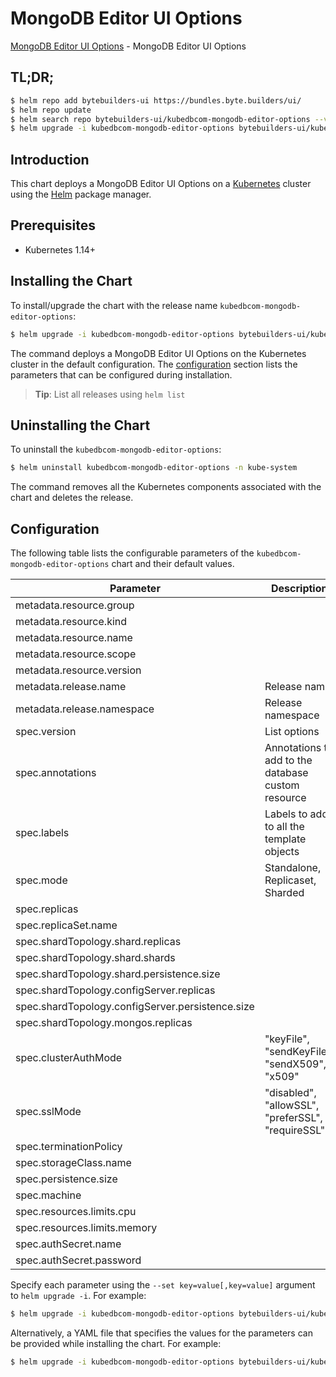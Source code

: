 # MongoDB Editor UI Options

[MongoDB Editor UI Options](https://byte.builders) - MongoDB Editor UI Options

## TL;DR;

```bash
$ helm repo add bytebuilders-ui https://bundles.byte.builders/ui/
$ helm repo update
$ helm search repo bytebuilders-ui/kubedbcom-mongodb-editor-options --version=v0.4.2
$ helm upgrade -i kubedbcom-mongodb-editor-options bytebuilders-ui/kubedbcom-mongodb-editor-options -n kube-system --create-namespace --version=v0.4.2
```

## Introduction

This chart deploys a MongoDB Editor UI Options on a [Kubernetes](http://kubernetes.io) cluster using the [Helm](https://helm.sh) package manager.

## Prerequisites

- Kubernetes 1.14+

## Installing the Chart

To install/upgrade the chart with the release name `kubedbcom-mongodb-editor-options`:

```bash
$ helm upgrade -i kubedbcom-mongodb-editor-options bytebuilders-ui/kubedbcom-mongodb-editor-options -n kube-system --create-namespace --version=v0.4.2
```

The command deploys a MongoDB Editor UI Options on the Kubernetes cluster in the default configuration. The [configuration](#configuration) section lists the parameters that can be configured during installation.

> **Tip**: List all releases using `helm list`

## Uninstalling the Chart

To uninstall the `kubedbcom-mongodb-editor-options`:

```bash
$ helm uninstall kubedbcom-mongodb-editor-options -n kube-system
```

The command removes all the Kubernetes components associated with the chart and deletes the release.

## Configuration

The following table lists the configurable parameters of the `kubedbcom-mongodb-editor-options` chart and their default values.

|                    Parameter                     |                    Description                     |         Default         |
|--------------------------------------------------|----------------------------------------------------|-------------------------|
| metadata.resource.group                          |                                                    | <code>kubedb.com</code> |
| metadata.resource.kind                           |                                                    | <code>MongoDB</code>    |
| metadata.resource.name                           |                                                    | <code>mongodbs</code>   |
| metadata.resource.scope                          |                                                    | <code>Namespaced</code> |
| metadata.resource.version                        |                                                    | <code>v1alpha2</code>   |
| metadata.release.name                            | Release name                                       | <code>""</code>         |
| metadata.release.namespace                       | Release namespace                                  | <code>""</code>         |
| spec.version                                     | List options                                       | <code>3.4.17</code>     |
| spec.annotations                                 | Annotations to add to the database custom resource | <code>{}</code>         |
| spec.labels                                      | Labels to add to all the template objects          | <code>{}</code>         |
| spec.mode                                        | Standalone, Replicaset, Sharded                    | <code>Standalone</code> |
| spec.replicas                                    |                                                    | <code>1</code>          |
| spec.replicaSet.name                             |                                                    | <code>rs0</code>        |
| spec.shardTopology.shard.replicas                |                                                    | <code>3</code>          |
| spec.shardTopology.shard.shards                  |                                                    | <code>3</code>          |
| spec.shardTopology.shard.persistence.size        |                                                    | <code>10Gi</code>       |
| spec.shardTopology.configServer.replicas         |                                                    | <code>3</code>          |
| spec.shardTopology.configServer.persistence.size |                                                    | <code>2Gi</code>        |
| spec.shardTopology.mongos.replicas               |                                                    | <code>3</code>          |
| spec.clusterAuthMode                             | "keyFile", "sendKeyFile", "sendX509", "x509"       | <code>keyFile</code>    |
| spec.sslMode                                     | "disabled", "allowSSL", "preferSSL", "requireSSL"  | <code>disabled</code>   |
| spec.terminationPolicy                           |                                                    | <code>WipeOut</code>    |
| spec.storageClass.name                           |                                                    | <code>standard</code>   |
| spec.persistence.size                            |                                                    | <code>10Gi</code>       |
| spec.machine                                     |                                                    | <code>""</code>         |
| spec.resources.limits.cpu                        |                                                    | <code>".5"</code>       |
| spec.resources.limits.memory                     |                                                    | <code>1024Mi</code>     |
| spec.authSecret.name                             |                                                    | <code>""</code>         |
| spec.authSecret.password                         |                                                    | <code>""</code>         |


Specify each parameter using the `--set key=value[,key=value]` argument to `helm upgrade -i`. For example:

```bash
$ helm upgrade -i kubedbcom-mongodb-editor-options bytebuilders-ui/kubedbcom-mongodb-editor-options -n kube-system --create-namespace --version=v0.4.2 --set metadata.resource.group=kubedb.com
```

Alternatively, a YAML file that specifies the values for the parameters can be provided while
installing the chart. For example:

```bash
$ helm upgrade -i kubedbcom-mongodb-editor-options bytebuilders-ui/kubedbcom-mongodb-editor-options -n kube-system --create-namespace --version=v0.4.2 --values values.yaml
```
